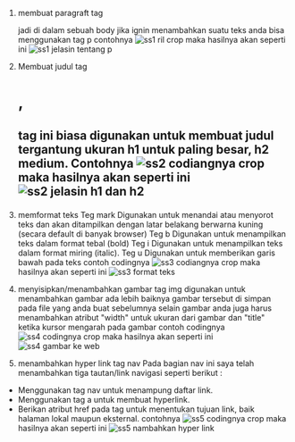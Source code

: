1. membuat paragraft
   tag <p>
   jadi di dalam sebuah body jika ignin menambahkan suatu teks anda bisa menggunakan tag p 
contohnya
![ss1 ril crop](https://github.com/user-attachments/assets/3a68436c-7492-4907-a3d6-96b82285df29)
maka hasilnya akan seperti ini
![ss1 jelasin tentang p](https://github.com/user-attachments/assets/9722f5f6-4c7b-436b-84c8-3510fb435ff3)

2. Membuat judul
   tag <h1>, <h2>
   tag ini biasa digunakan untuk membuat judul tergantung ukuran h1 untuk paling besar, h2 medium.
Contohnya
   ![ss2 codiangnya crop](https://github.com/user-attachments/assets/a53bd259-0274-4e07-94a4-3d56959fc02b)
maka hasilnya akan seperti ini
   ![ss2 jelasin h1 dan h2](https://github.com/user-attachments/assets/856abf70-a4d1-4289-9a3e-ba6b2dc72405)

3. memformat teks
      Teg mark
      Digunakan untuk menandai atau menyorot teks dan akan ditampilkan dengan latar belakang berwarna kuning (secara default di banyak browser)
      Teg b
      Digunakan untuk menampilkan teks dalam format tebal (bold)
      Teg i
     Digunakan untuk menampilkan teks dalam format miring (italic).
      Teg u
     Digunakan untuk memberikan garis bawah pada teks
contoh codingnya
      ![ss3 codiangnya crop](https://github.com/user-attachments/assets/0b8e6d03-1b36-4593-888b-98cde62b03fa)
maka hasilnya akan seperti ini
      ![ss3 format teks](https://github.com/user-attachments/assets/d1e4f2bd-7756-4c28-8835-1e833205a565)

4. menyisipkan/menambahkan gambar
    tag img
   digunakan untuk menambahkan gambar ada lebih baiknya gambar tersebut di simpan pada file yang anda buat sebelumnya
   selain gambar anda juga harus menambahkan atribut "width" untuk ukuran dari gambar dan "title" ketika kursor mengarah pada gambar
contoh codingnya
      ![ss4 codingnya crop](https://github.com/user-attachments/assets/191c1e9d-acdf-46d8-91f1-dd04e6e3ed84)
maka hasilnya akan seperti ini
   ![ss4 gambar ke web](https://github.com/user-attachments/assets/63693577-d63f-44f0-8b23-26857cbd65ac)

5. menambahkan hyper link
   tag nav
   Pada bagian nav ini saya telah menambahkan tiga tautan/link navigasi seperti berikut :

  - Menggunakan tag nav untuk menampung daftar link.
  - Menggunakan tag a untuk membuat hyperlink.
  - Berikan atribut href pada tag untuk menentukan tujuan link, baik halaman lokal maupun eksternal.
contohnya
![ss5 codingnya crop](https://github.com/user-attachments/assets/d351d5d7-1904-4fb7-84b6-0c8751d597ec)
maka hasilnya akan seperti ini
![ss5 nambahkan hyper link](https://github.com/user-attachments/assets/1709788c-00b7-4765-b1ec-7e338857ad5e)







